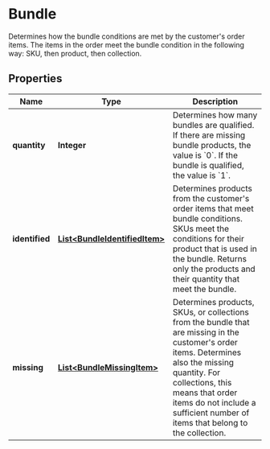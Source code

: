 

# Bundle

Determines how the bundle conditions are met by the customer's order items. The items in the order meet the bundle condition in the following way: SKU, then product, then collection.

## Properties

| Name | Type | Description |
|------------ | ------------- | ------------- |
|**quantity** | **Integer** | Determines how many bundles are qualified. If there are missing bundle products, the value is &#x60;0&#x60;. If the bundle is qualified, the value is &#x60;1&#x60;. |
|**identified** | [**List&lt;BundleIdentifiedItem&gt;**](BundleIdentifiedItem.md) | Determines products from the customer&#39;s order items that meet bundle conditions. SKUs meet the conditions for their product that is used in the bundle. Returns only the products and their quantity that meet the bundle. |
|**missing** | [**List&lt;BundleMissingItem&gt;**](BundleMissingItem.md) | Determines products, SKUs, or collections from the bundle that are missing in the customer&#39;s order items. Determines also the missing quantity. For collections, this means that order items do not include a sufficient number of items that belong to the collection. |




